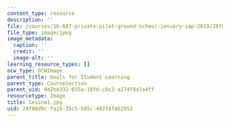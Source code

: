 ```yaml
---
content_type: resource
description: ''
file: /courses/16-687-private-pilot-ground-school-january-iap-2019/28f08d9cfa1535c5585c492f8f462952_Cessna1.jpg
file_type: image/jpeg
image_metadata:
  caption: ''
  credit: ''
  image-alt: ''
learning_resource_types: []
ocw_type: OCWImage
parent_title: Goals for Student Learning
parent_type: CourseSection
parent_uid: 8d2be332-035a-18fd-c8c3-a274f8a7a4ff
resourcetype: Image
title: Cessna1.jpg
uid: 28f08d9c-fa15-35c5-585c-492f8f462952
---
```

